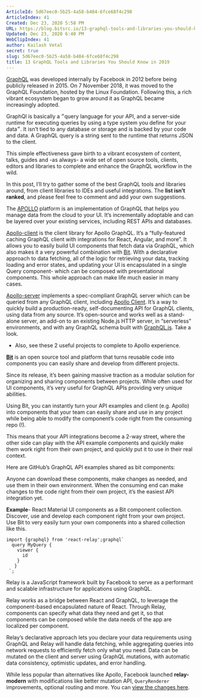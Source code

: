 ```yaml
---
ArticleId: 5d67eec0-5b25-4a58-b484-6fce68f4c298
ArticleIndex: 41
Created: Dec 23, 2020 5:58 PM
URL: https://blog.bitsrc.io/13-graphql-tools-and-libraries-you-should-know-in-2019-e4b9005f6fc2
Updated: Dec 23, 2020 6:40 PM
WebClipIndex: 41
author: Kailash Vetal
secret: true
slug: 5d67eec0-5b25-4a58-b484-6fce68f4c298
title: 13 GraphQL Tools and Libraries You Should Know in 2019
---
```

[GraphQL](https://graphql.org/) was developed internally by Facebook in 2012 before being publicly released in 2015. On 7 November 2018, it was moved to the GraphQL Foundation, hosted by the Linux Foundation. Following this, a rich vibrant ecosystem began to grow around it as GraphQL became increasingly adopted.

GraphQl is basically a ״query language for your API, and a server-side runtime for executing queries by using a type system you define for your data״. It isn’t tied to any database or storage and is backed by your code and data. A GraphQL query is a string sent to the runtime that returns JSON to the client.

This simple effectiveness gave birth to a vibrant ecosystem of content, talks, guides and -as always- a wide set of open source tools, clients, editors and libraries to complete and enhance the GraphQL workflow in the wild.

In this post, I’ll try to gather some of the best GraphQL tools and libraries around, from client libraries to IDEs and useful integrations. The **list isn’t ranked**, and please feel free to comment and add your own suggestions.

The [APOLLO](https://medium.com/u/e46fa1c99b40?source=post_page-----e4b9005f6fc2----------------------) platform is an implementation of GraphQL that helps you manage data from the cloud to your UI. It’s incrementally adoptable and can be layered over your existing services, including REST APIs and databases.

[Apollo-client](https://github.com/apollographql/apollo-client) is the client library for Apollo GraphQL. It’s a “fully-featured caching GraphQL client with integrations for React, Angular, and more”. It allows you to easily build UI components that fetch data via GraphQL, which also makes it a very powerful combination with [Bit](https://bit.dev/). With a declarative approach to data fetching, all of the logic for retrieving your data, tracking loading and error states, and updating your UI is encapsulated in a single Query component- which can be composed with presentational components. This whole approach can make life much easier in many cases.

[Apollo-server](https://github.com/apollographql/apollo-server) implements a spec-compliant GraphQL server which can be queried from any GraphQL client, including [Apollo Client](https://www.apollographql.com/docs/react). It’s a way to quickly build a production-ready, self-documenting API for GraphQL clients, using data from any source. It’s open-source and works well as a stand-alone server, an add-on to an existing Node.js HTTP server, in “serverless” environments, and with any GraphQL schema built with [GraphQL.js](https://github.com/graphql/graphql-js). Take a look.

- Also, see these 2 useful projects to complete to Apollo experience.

**[Bit](https://github.com/teambit/bit)** is an open source tool and platform that turns reusable code into components you can easily share and develop from different projects.

Since its release, it’s been gaining massive traction as a modular solution for organizing and sharing components between projects. While often used for UI components, it’s very useful for GraphQL APIs providing very unique abilities.

Using Bit, you can instantly turn your API examples and client (e.g. Apollo) into components that your team can easily share and use in any project while being able to modify the component’s code right from the consuming repo (!).

This means that your API integrations become a 2-way street, where the other side can play with the API example components and quickly make them work right from their own project, and quickly put it to use in their real context.

Here are GitHub’s GraphQL API examples shared as bit components:

Anyone can download these components, make changes as needed, and use them in their own environment. When the consuming end can make changes to the code right from their own project, it’s the easiest API integration yet.

**Example**- React Material UI components as a Bit component collection. Discover, use and develop each component right from your own project. Use Bit to very easily turn your own components into a shared collection like this.

```
import {graphql} from 'react-relay';graphql`
  query MyQuery {
    viewer { 
      id 
    } 
   } 
 `;
```

Relay is a JavaScript framework built by Facebook to serve as a performant and scalable infrastructure for applications using GraphQL.

Relay works as a bridge between React and GraphQL, to leverage the component-based encapsulated nature of React. Through Relay, components can specify what data they need and get it, so that components can be composed while the data needs of the app are localized per component.

Relay’s declarative approach lets you declare your data requirements using GraphQL and Relay will handle data fetching, while aggregating queries into network requests to efficiently fetch only what you need. Data can be mutated on the client and server using GraphQL mutations, with automatic data consistency, optimistic updates, and error handling.

While less popular than alternatives like Apollo, Facebook launched **relay-modern** with modifications like better mutation API, `QueryRenderer` improvements, optional routing and more. You can [view the changes here](https://facebook.github.io/relay/docs/en/new-in-relay-modern.html).
